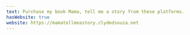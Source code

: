 ```yaml
---
text: Purchase my book Mama, tell me a story from these platforms.
hasWebsite: true
website: https://mamatellmeastory.clydedsouza.net
---
```

